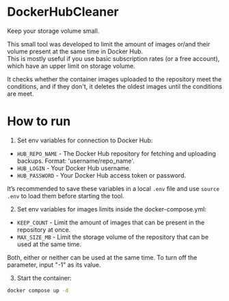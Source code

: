 # DockerHubCleaner
Keep your storage volume small.

This small tool was developed to limit the amount of images or/and their volume present at the same time in Docker Hub.<br />
This is mostly useful if you use basic subscription rates (or a free account), which have an upper limit on storage volume.

It checks whether the container images uploaded to the repository meet the conditions, and if they don't, it deletes the oldest images until the conditions are meet.

# How to run
1. Set env variables for connection to Docker Hub:
- `HUB_REPO_NAME` - The Docker Hub repository for fetching and uploading backups. Format: 'username/repo_name'.
- `HUB_LOGIN` - Your Docker Hub username.
- `HUB_PASSWORD` - Your Docker Hub access token or password.

It’s recommended to save these variables in a local `.env` file and use `source .env` to load them before starting the tool.

2. Set env variables for images limits inside the docker-compose.yml:
- `KEEP_COUNT` - Limit the amount of images that can be present in the repository at once.
- `MAX_SIZE_MB` - Limit the storage volume of the repository that can be used at the same time.

Both, either or neither can be used at the same time. To turn off the parameter, input "-1" as its value.

3. Start the container:
```bash
docker compose up -d
```